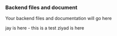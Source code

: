 ### Backend files and document

Your backend files and documentation will go here

jay is here - this is a test
ziyad is here
